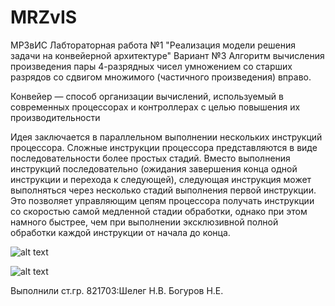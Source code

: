 # MRZvIS
МРЗвИС Лабтораторная работа №1 "Реализация модели решения задачи на конвейерной архитектуре" 
Вариант №3 Алгоритм вычисления произведения пары 4-разрядных чисел умножением со старших разрядов со сдвигом множимого
(частичного произведения) вправо.

Конвейер — способ организации вычислений, используемый в современных процессорах и контроллерах с целью повышения их производительности

Идея заключается в параллельном выполнении нескольких инструкций процессора. Сложные инструкции процессора представляются в виде последовательности более простых стадий. Вместо выполнения инструкций последовательно (ожидания завершения конца одной инструкции и перехода к следующей), следующая инструкция может выполняться через несколько стадий выполнения первой инструкции.
Это позволяет управляющим цепям процессора получать инструкции со скоростью самой медленной стадии обработки, однако при этом намного быстрее, чем при выполнении эксклюзивной полной обработки каждой инструкции от начала до конца.

![alt text](https://github.com/ShteinR/teee/blob/master/me.jpg?raw=true)

![alt text](https://github.com/ShteinR/teee/blob/master/cutecat.jpg?raw=true)


Выполнили ст.гр. 821703:Шелег Н.В. Богуров Н.Е.
